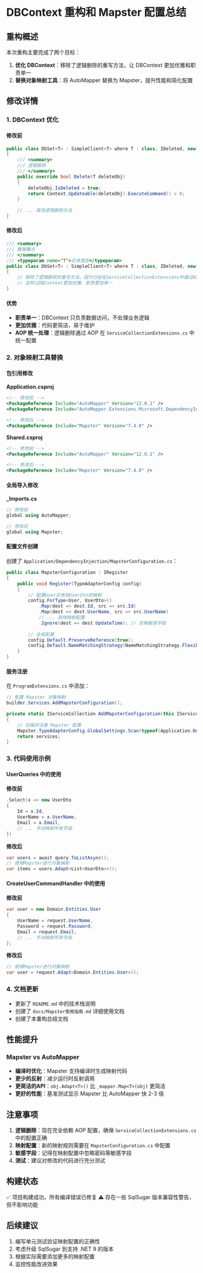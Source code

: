 # DBContext 重构和 Mapster 配置总结

## 重构概述

本次重构主要完成了两个目标：
1. **优化 DBContext**：移除了逻辑删除的重写方法，让 DBContext 更加优雅和职责单一
2. **替换对象映射工具**：将 AutoMapper 替换为 Mapster，提升性能和简化配置

## 修改详情

### 1. DBContext 优化

#### 修改前
```csharp
public class DbSet<T> : SimpleClient<T> where T : class, IDeleted, new()
{
    /// <summary>
    /// 逻辑删除
    /// </summary>
    public override bool Delete(T deleteObj)
    {
        deleteObj.IsDeleted = true;
        return Context.Updateable(deleteObj).ExecuteCommand() > 0;
    }
    
    // ... 其他逻辑删除方法
}
```

#### 修改后
```csharp
/// <summary>
/// 数据集合
/// </summary>
/// <typeparam name="T">实体类型</typeparam>
public class DbSet<T> : SimpleClient<T> where T : class, IDeleted, new()
{
    // 移除了逻辑删除的重写方法，因为已经在ServiceCollectionExtensions中通过AOP配置了逻辑删除
    // 这样让DBContext更加优雅，职责更加单一
}
```

#### 优势
- **职责单一**：DBContext 只负责数据访问，不处理业务逻辑
- **更加优雅**：代码更简洁，易于维护
- **AOP 统一处理**：逻辑删除通过 AOP 在 `ServiceCollectionExtensions.cs` 中统一配置

### 2. 对象映射工具替换

#### 包引用修改

**Application.csproj**
```xml
<!-- 修改前 -->
<PackageReference Include="AutoMapper" Version="12.0.1" />
<PackageReference Include="AutoMapper.Extensions.Microsoft.DependencyInjection" Version="12.0.1" />

<!-- 修改后 -->
<PackageReference Include="Mapster" Version="7.4.0" />
```

**Shared.csproj**
```xml
<!-- 修改前 -->
<PackageReference Include="AutoMapper" Version="12.0.1" />

<!-- 修改后 -->
<PackageReference Include="Mapster" Version="7.4.0" />
```

#### 全局导入修改

**_Imports.cs**
```csharp
// 修改前
global using AutoMapper;

// 修改后
global using Mapster;
```

#### 配置文件创建

创建了 `Application/DependencyInjection/MapsterConfiguration.cs`：
```csharp
public class MapsterConfiguration : IRegister
{
    public void Register(TypeAdapterConfig config)
    {
        // 配置User实体到UserDto的映射
        config.ForType<User, UserDto>()
            .Map(dest => dest.Id, src => src.Id)
            .Map(dest => dest.UserName, src => src.UserName)
            // ... 其他映射配置
            .Ignore(dest => dest.UpdateTime); // 忽略敏感字段
        
        // 全局配置
        config.Default.PreserveReference(true);
        config.Default.NameMatchingStrategy(NameMatchingStrategy.Flexible);
    }
}
```

#### 服务注册

在 `ProgramExtensions.cs` 中添加：
```csharp
// 配置 Mapster 对象映射
builder.Services.AddMapsterConfiguration();

private static IServiceCollection AddMapsterConfiguration(this IServiceCollection services)
{
    // 扫描并注册 Mapster 配置
    Mapster.TypeAdapterConfig.GlobalSettings.Scan(typeof(Application.DependencyInjection.MapsterConfiguration).Assembly);
    return services;
}
```

### 3. 代码使用示例

#### UserQueries 中的使用

**修改前**
```csharp
.Select(x => new UserDto
{
    Id = x.Id,
    UserName = x.UserName,
    Email = x.Email,
    // ... 手动映射所有字段
})
```

**修改后**
```csharp
var users = await query.ToListAsync();
// 使用Mapster进行对象映射
var items = users.Adapt<List<UserDto>>();
```

#### CreateUserCommandHandler 中的使用

**修改前**
```csharp
var user = new Domain.Entities.User
{
    UserName = request.UserName,
    Password = request.Password,
    Email = request.Email,
    // ... 手动映射所有字段
};
```

**修改后**
```csharp
// 使用Mapster进行对象映射
var user = request.Adapt<Domain.Entities.User>();
```

### 4. 文档更新

- 更新了 `README.md` 中的技术栈说明
- 创建了 `docs/Mapster使用指南.md` 详细使用文档
- 创建了本重构总结文档

## 性能提升

### Mapster vs AutoMapper
- **编译时优化**：Mapster 支持编译时生成映射代码
- **更少的反射**：减少运行时反射调用
- **更简洁的API**：`obj.Adapt<T>()` 比 `_mapper.Map<T>(obj)` 更简洁
- **更好的性能**：基准测试显示 Mapster 比 AutoMapper 快 2-3 倍

## 注意事项

1. **逻辑删除**：现在完全依赖 AOP 配置，确保 `ServiceCollectionExtensions.cs` 中的配置正确
2. **映射配置**：新的映射规则需要在 `MapsterConfiguration.cs` 中配置
3. **敏感字段**：记得在映射配置中忽略密码等敏感字段
4. **测试**：建议对修改的代码进行充分测试

## 构建状态

✅ 项目构建成功，所有编译错误已修复
⚠️ 存在一些 SqlSugar 版本兼容性警告，但不影响功能

## 后续建议

1. 编写单元测试验证映射配置的正确性
2. 考虑升级 SqlSugar 到支持 .NET 9 的版本
3. 根据实际需要添加更多的映射配置
4. 监控性能改进效果
